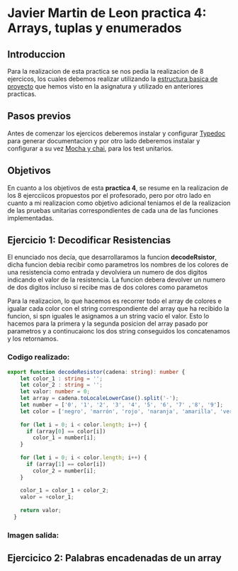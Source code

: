 # Javier Martin de Leon practica 4: Arrays, tuplas y enumerados

## Introduccion

Para la realizacion de esta practica se nos pedia la realizacion de 8 ejercicos, los cuales debemos realizar utilizando la [estructura basica de proyecto](https://ull-esit-inf-dsi-2021.github.io/prct03-types-functions/) que hemos visto en la asignatura y utilizado en anteriores practicas. 

## Pasos previos 

Antes de comenzar los ejercicos deberemos instalar y configurar [Typedoc](https://drive.google.com/file/d/19LLLCuWg7u0TjjKz9q8ZhOXgbrKtPUme/view) para generar documentacion y por otro lado deberemos instalar y configurar a su vez [Mocha y chai](https://drive.google.com/file/d/1-z1oNOZP70WBDyhaaUijjHvFtqd6eAmJ/view), para los test unitarios.

## Objetivos 

En cuanto a los objetivos de esta **practica 4**, se resume en la realizacion de los 8 ejercciicos propuestos por el profesorado, pero por otro lado en cuanto a mi realizacion como objetivo adicional teniamos el de la realizacion de las pruebas unitarias correspondientes de cada una de las funciones implementadas.


## Ejercicio 1: Decodificar Resistencias

El enunciado nos decía, que desarrollaramos la funcion **decodeRsistor**, dicha funcion debia recibir como parametros los nombres de los colores de una resistencia como entrada y devolviera un numero de dos digitos indicando el valor de la resistencia. La funcion debera devolver un numero de dos digitos incluso si recibe mas de dos colores como parametos

Para la realizacion, lo que hacemos es recorrer todo el array de colores e igualar cada color con el string correspondiente del array que ha recibido la funcion, si spn iguales le asignamos a un string vacio el valor. Esto lo hacemos para la primera y la segunda posicion del array pasado por parametros y a continucaionc los dos string conseguidos los concatenamos y los retornamos.

### Codigo realizado:

```TypeScript
export function decodeResistor(cadena: string): number {
    let color_1 : string = '';
    let color_2 : string = '';
    let valor: number = 0;
    let array = cadena.toLocaleLowerCase().split('-');
    let number = ['0', '1', '2', '3', '4', '5', '6', '7' ,'8', '9'];
    let color = ['negro', 'marrón', 'rojo', 'naranja', 'amarilla', 'verde', 'azul', 'violeta', 'gris', 'blanco'];
  
    for (let i = 0; i < color.length; i++) {
      if (array[0] == color[i])
        color_1 = number[i];
    }
  
    for (let i = 0; i < color.length; i++) {
      if (array[1] == color[i])
        color_2 = number[i];
    }
  
    color_1 = color_1 + color_2;
    valor = +color_1;
  
    return valor;
  }
```
### Imagen salida:



## Ejercicico 2: Palabras encadenadas de un array 





